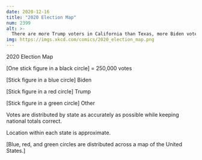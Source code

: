 ```yaml
---
date: 2020-12-16
title: "2020 Election Map"
num: 2399
alt: >-
  There are more Trump voters in California than Texas, more Biden voters in Texas than New York, more Trump voters in New York than Ohio, more Biden voters in Ohio than Massachusetts, more Trump voters in Massachusetts than Mississippi, and more Biden voters in Mississippi than Vermont.
img: https://imgs.xkcd.com/comics/2020_election_map.png
---
```

2020 Election Map

[One stick figure in a black circle] = 250,000 votes

[Stick figure in a blue circle] Biden

[Stick figure in a red circle] Trump

[Stick figure in a green circle] Other

Votes are distributed by state as accurately as possible while keeping national totals correct.

Location within each state is approximate.

[Blue, red, and green circles are distributed across a map of the United States.]